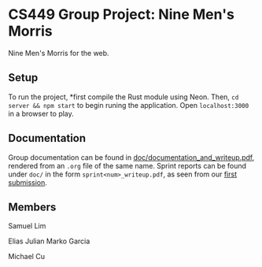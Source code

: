# CS449 Group Project: Nine Men's Morris

Nine Men's Morris for the web.

## Setup

To run the project, *first compile the Rust module using Neon. Then, `cd server && npm start` to begin runing the application. Open `localhost:3000` in a browser to play.

## Documentation

Group documentation can be found in [doc/documentation_and_writeup.pdf](doc/documentation_and_writeup.pdf), rendered from an `.org` file of the same name. Sprint reports can be found under `doc/` in the form `sprint<num>_writeup.pdf`, as seen from our [first submission](doc/sprint1_writeup.pdf).

## Members

Samuel Lim

Elias Julian Marko Garcia

Michael Cu
